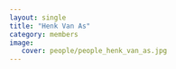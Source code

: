 ```yaml
---
layout: single
title: "Henk Van As"
category: members
image:
   cover: people/people_henk_van_as.jpg
---
```


